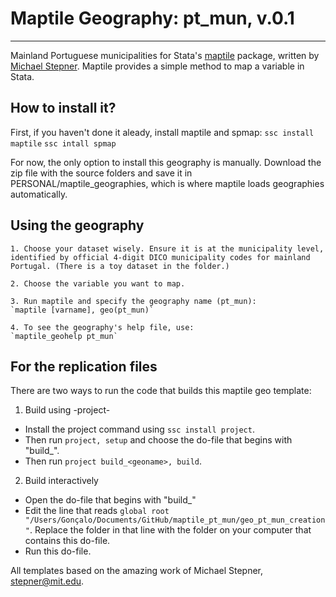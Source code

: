 # Maptile Geography: pt_mun, v.0.1
--------------------------------

Mainland Portuguese municipalities for Stata's [maptile](https://michaelstepner.com/maptile/) package, written by [Michael Stepner](https://github.com/michaelstepner/maptile). Maptile provides a simple method to map a variable in Stata. 

## How to install it?
First, if you haven't done it aleady, install maptile and spmap:
`ssc install maptile`
`ssc intall spmap`

For now, the only option to install this geography is manually. 
Download the zip file with the source folders and save it in PERSONAL/maptile_geographies, which is where maptile loads geographies automatically.

## Using the geography

    1. Choose your dataset wisely. Ensure it is at the municipality level, identified by official 4-digit DICO municipality codes for mainland Portugal. (There is a toy dataset in the folder.)
    
    2. Choose the variable you want to map. 

    3. Run maptile and specify the geography name (pt_mun):
    `maptile [varname], geo(pt_mun)`
    
    4. To see the geography's help file, use: 
    `maptile_geohelp pt_mun`

## For the replication files

There are two ways to run the code that builds this maptile geo template:

1. Build using -project-

- Install the project command using `ssc install project`.
- Then run `project, setup` and choose the do-file that begins with "build_".
- Then run `project build_<geoname>, build`.

2. Build interactively

- Open the do-file that begins with "build_"
- Edit the line that reads `global root "/Users/Gonçalo/Documents/GitHub/maptile_pt_mun/geo_pt_mun_creation"`.  Replace the folder in that line with the folder on your computer that contains this do-file.
- Run this do-file.

All templates based on the amazing work of Michael Stepner, stepner@mit.edu.
